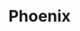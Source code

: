 ---
cc-type: constellation
title: "Phoenix"
hashtag: phoenix
borders:
  - Eridanus
  - Fornax
  - Grus
  - Hydrus
  - Sculptor
  - Tucana
subdivision-of:
  - southern celestial hemisphere
tags:
  - Constellation
---